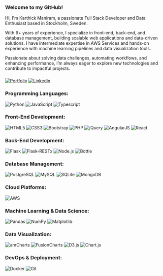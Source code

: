 ### Welcome to my GitHub!

Hi, I'm Karthick Maniram, a passionate Full Stack Developer and Data Enthusiast based in Stockholm, Sweden.

With 9+ years of experience, I specialize in front-end, back-end, and database management, building scalable web applications and data-driven solutions. I have intermediate expertise in AWS Services and hands-on experience with machine learning pipelines and data visualization tools.

Passionate about solving data challenges, automating workflows, and enhancing performance, I’m always eager to explore new technologies and contribute to impactful projects.

###
[![Portfolio](https://img.shields.io/badge/-Portfolio-red?style=for-the-badge)](https://karthick-portfolio-kappa.vercel.app/)
[![Linkedin](https://img.shields.io/badge/-linkedin-3776AB?style=for-the-badge)](https://www.linkedin.com/in/karthick-maniram/)


### Programming Languages:
![Python](https://img.shields.io/badge/-Python-3776AB?style=for-the-badge&logo=python&logoColor=white)
![JavaScript](https://img.shields.io/badge/-JavaScript-F7DF1E?style=for-the-badge&logo=javascript&logoColor=black)
![Typescript](https://img.shields.io/badge/-JavaScript-red?style=for-the-badge&logo=typescript&logoColor=white)

### Front-End Development:
![HTML5](https://img.shields.io/badge/-HTML5-E34F26?style=for-the-badge&logo=html5&logoColor=white)
![CSS3](https://img.shields.io/badge/-CSS3-1572B6?style=for-the-badge&logo=css3&logoColor=white)
![Bootstrap](https://img.shields.io/badge/-Bootstrap-7952B3?style=for-the-badge&logo=bootstrap&logoColor=white)
![PHP](https://img.shields.io/badge/-PHP-777BB4?style=for-the-badge&logo=php&logoColor=white)
![jQuery](https://img.shields.io/badge/-jQuery-0769AD?style=for-the-badge&logo=jquery&logoColor=white)
![AngularJS](https://img.shields.io/badge/-AngularJS-DD0031?style=for-the-badge&logo=angularjs&logoColor=white)
![React](https://img.shields.io/badge/-React-61DAFB?style=for-the-badge&logo=react&logoColor=black)

### Back-End Development:
![Flask](https://img.shields.io/badge/-Flask-000000?style=for-the-badge&logo=flask&logoColor=white)
![Flask-RESTx](https://img.shields.io/badge/Flask--RESTx-45A0EC?style=for-the-badge)
![Node.js](https://img.shields.io/badge/-Node.js-339933?style=for-the-badge&logo=node.js&logoColor=white)
![Bottle](https://img.shields.io/badge/-Bottle-7747FF?style=for-the-badge&logo=python&logoColor=white)

### Database Management:
![PostgreSQL](https://img.shields.io/badge/-PostgreSQL-4169E1?style=for-the-badge&logo=postgresql&logoColor=white)
![MySQL](https://img.shields.io/badge/-MySQL-4479A1?style=for-the-badge&logo=mysql&logoColor=white)
![SQLite](https://img.shields.io/badge/-SQLite-003B57?style=for-the-badge&logo=sqlite&logoColor=white)
![MongoDB](https://img.shields.io/badge/-MongoDB-47A248?style=for-the-badge&logo=mongodb&logoColor=white)


### Cloud Platforms:
![AWS](https://img.shields.io/badge/AWS-FCC624?style=for-the-badge&logo=amazon&logoColor=white)

### Machine Learning & Data Science:
![Pandas](https://img.shields.io/badge/-Pandas-7747FF?style=for-the-badge&logo=pandas&logoColor=white)
![NumPy](https://img.shields.io/badge/-NumPy-013243?style=for-the-badge&logo=numpy&logoColor=white)
![Matplotlib](https://img.shields.io/badge/-Matplotlib-11557C?style=for-the-badge)

### Data Visualization:

![amCharts](https://img.shields.io/badge/-amCharts-FF5F00?style=for-the-badge)
![FusionCharts](https://img.shields.io/badge/-FusionCharts-blue?style=for-the-badge)
![D3.js](https://img.shields.io/badge/-D3.js-F9A03C?style=for-the-badge&logo=d3.js&logoColor=black)
![Chart.js](https://img.shields.io/badge/-Chart.js-7747FF?style=for-the-badge&logo=chartjs&logoColor=white)


### DevOps & Deployment:
![Docker](https://img.shields.io/badge/-Docker-2496ED?style=for-the-badge&logo=docker&logoColor=white)
![Git](https://img.shields.io/badge/-Git-F05032?style=for-the-badge&logo=git&logoColor=white)
